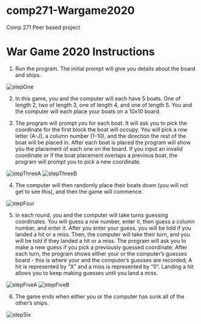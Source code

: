 # comp271-Wargame2020

Comp 271 Peer based project
# War Game 2020 Instructions
1. Run the program. The initial prompt will give you details about the board and ships.

![stepOne](https://github.com/WinterSolid/comp271-Wargame2020/blob/master/projectinstrucpics/projectinstrucpics/1.png)

2. In this game, you and the computer will each have 5 boats. One of length 2, two of length 3, one of length 4, and one of length 5. You and the computer will each place your boats on a 10x10 board.

3. The program will prompt you for each boat. It will ask you to pick the coordinate for the first block the boat will occupy. You will pick a row letter (A-J), a column number (1-10), and the direction the rest of the boat will be placed in. After each boat is placed the program will show you the placement of each one on the board. If you input an invalid coordinate or if the boat placement overlaps a previous boat, the program will prompt you to pick a new coordinate.

![stepThreeA](https://github.com/WinterSolid/comp271-Wargame2020/blob/master/projectinstrucpics/projectinstrucpics/3a.png) ![stepThreeB](https://github.com/WinterSolid/comp271-Wargame2020/blob/master/projectinstrucpics/projectinstrucpics/3b.png)

4. The computer will then randomly place their boats down (you will not get to see this), and then the game will commence.

![stepFour](https://github.com/WinterSolid/comp271-Wargame2020/blob/master/projectinstrucpics/projectinstrucpics/4.png)

5. In each round, you and the computer will take turns guessing coordinates. You will guess a row number, enter it, then guess a column number, and enter it. After you enter your guess, you will be told if you landed a hit or a miss. Then, the computer will take their turn, and you will be told if they landed a hit or a miss. The program will ask you to make a new guess if you pick a previously guessed coordinate. After each turn, the program shows either your or the computer’s guesses board - this is where your and the computer’s guesses are recorded; A hit is represented by “X” and a miss is represented by “0”. Landing a hit allows you to keep making guesses until you land a miss.

![stepFiveA](https://github.com/WinterSolid/comp271-Wargame2020/blob/master/projectinstrucpics/projectinstrucpics/5a.png) ![stepFiveB](https://github.com/WinterSolid/comp271-Wargame2020/blob/master/projectinstrucpics/projectinstrucpics/5b.png)

6. The game ends when either you or the computer has sunk all of the other’s ships.

![stepSix](https://github.com/WinterSolid/comp271-Wargame2020/blob/master/projectinstrucpics/projectinstrucpics/6.png)
